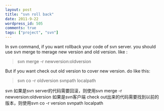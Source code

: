 ```yaml
---
layout: post
title: "svn roll back"
date: 2011-9-22
wordpress_id: 505
comments: true
tags: ["project", "svn"]
---
```

<meta name="_edit_last" content="1" />
<meta name="_su_description" content="svn roll back, recover. " />
<meta name="_su_keywords" content="svn roll back, check out, recover" />
<meta name="_su_rich_snippet_type" content="none" />
<meta name="_su_title" content="svn roll back" />
<meta name="views" content="112" />
In svn command, if you want rollback your code of svn server. you should use svn merge to merage new version and old version.
like :
<blockquote> svn merge -r newversion:oldversion</blockquote>
But if you want check out old version to cover new version. do like this:
<blockquote> svn co -r oldversion svnpath localpath</blockquote>
svn 如果是svn server的代码需要回滚，则使用svn merge -r newversion:oldversion
如果是svn客户端 check out出来的代码需要找到以前的版本，则使用svn co -r version svnpath localpath
